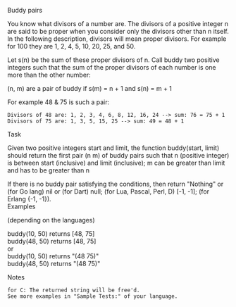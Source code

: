 Buddy pairs

You know what divisors of a number are. The divisors of a positive integer n are said to be proper when you consider only the divisors other than n itself. In the following description, divisors will mean proper divisors. For example for 100 they are 1, 2, 4, 5, 10, 20, 25, and 50.<br>

Let s(n) be the sum of these proper divisors of n. Call buddy two positive integers such that the sum of the proper divisors of each number is one more than the other number:<br>

(n, m) are a pair of buddy if s(m) = n + 1 and s(n) = m + 1<br>

For example 48 & 75 is such a pair:

    Divisors of 48 are: 1, 2, 3, 4, 6, 8, 12, 16, 24 --> sum: 76 = 75 + 1
    Divisors of 75 are: 1, 3, 5, 15, 25 --> sum: 49 = 48 + 1

Task<br>

Given two positive integers start and limit, the function buddy(start, limit) should return the first pair (n m) of buddy pairs such that n (positive integer) is between start (inclusive) and limit (inclusive); m can be greater than limit and has to be greater than n<br>

If there is no buddy pair satisfying the conditions, then return "Nothing" or (for Go lang) nil or (for Dart) null; (for Lua, Pascal, Perl, D) [-1, -1]; (for Erlang {-1, -1}).<br>
Examples<br>

(depending on the languages)<br>

buddy(10, 50) returns [48, 75] <br>
buddy(48, 50) returns [48, 75]<br>
or<br>
buddy(10, 50) returns "(48 75)"<br>
buddy(48, 50) returns "(48 75)"<br>

Notes

    for C: The returned string will be free'd.
    See more examples in "Sample Tests:" of your language.
